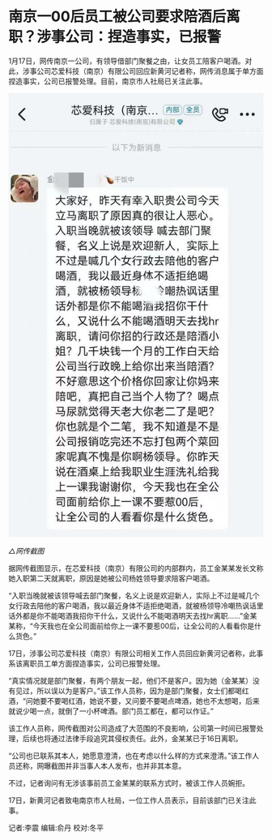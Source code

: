 # 南京一00后员工被公司要求陪酒后离职？涉事公司：捏造事实，已报警

1月17日，网传南京一公司，有领导借部门聚餐之由，让女员工陪客户喝酒。对此，涉事公司芯爱科技（南京）有限公司回应新黄河记者称，网传消息属于单方面捏造事实，公司已报警处理。目前，南京市人社局已关注此事。

![ea0a8dc95da68390e8828f59d16eef63.jpg](https://raw.githubusercontent.com/qqhsx/qqnews_image/main/2024/01/17/南京一00后员工被公司要求陪酒后离职？涉事公司：捏造事实，已报警/ea0a8dc95da68390e8828f59d16eef63.jpg)

_△网传截图_

据网传截图显示，在芯爱科技（南京）有限公司的内部群内，员工金某某发长文称她入职第二天就离职，原因是她被公司杨姓领导要求陪客户喝酒。

“入职当晚就被该领导喊去部门聚餐，名义上说是欢迎新人，实际上不过是喊几个女行政去陪他的客户喝酒，我以最近身体不适拒绝喝酒，就被杨领导冷嘲热讽话里话外都是你不能喝酒我招你干什么，又说什么不能喝酒明天去找hr离职……”金某某称，“今天我也在全公司面前给你上一课不要惹00后，让全公司的人看看你是什么货色。”

17日，涉事公司芯爱科技（南京）有限公司相关工作人员回应新黄河记者称，此事系该离职员工单方面捏造事实，公司已报警处理。

“真实情况就是部门聚餐，有两个朋友一起，他们不是客户。因为她（金某某）没有见过，所以误以为是客户。”该工作人员称，因为是部门聚餐，女士们都喝红酒，“问她要不要喝红酒，她说不要，又问要不要喝点啤酒，她也不太想喝，后来就说少喝一点，就倒了一小杯啤酒。部门员工都在，都可以作证。”

该工作人员称，网传截图对公司造成了大范围的不良影响，公司第一时间已报警处理，后续也将通过法律手段追究其侵权责任。此外，金某某已于16日离职。

“公司也已联系其本人，她愿意澄清，也在考虑以什么样的方式来澄清。”该工作人员还称，网曝截图并非当事人本人发布，也并非其本意。

不过，记者询问有无涉该事前员工金某某的联系方式时，被该工作人员婉拒。

17日，新黄河记者致电南京市人社局，一位工作人员表示，目前该部门已关注此事。

记者:李震 编辑:俞丹 校对:冬平

